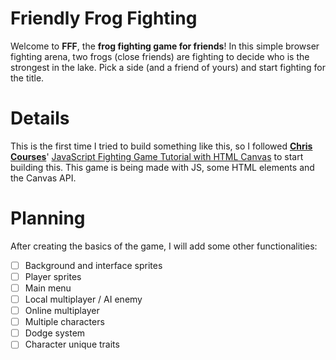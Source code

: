 # Friendly Frog Fighting

Welcome to **FFF**, the **frog fighting game for friends**!
In this simple browser fighting arena, two frogs (close friends) are fighting to decide who is the strongest in the lake. Pick a side (and a friend of yours) and start fighting for the title.

# Details

This is the first time I tried to build something like this, so I followed **[Chris Courses](https://www.youtube.com/channel/UC9Yp2yz6-pwhQuPlIDV_mjA)**' [JavaScript Fighting Game Tutorial with HTML Canvas](https://www.youtube.com/watch?v=vyqbNFMDRGQ&ab_channel=ChrisCourses) to start building this.
This game is being made with JS, some HTML elements and the Canvas API. 

# Planning

After creating the basics of the game, I will add some other functionalities:

 - [ ] Background and interface sprites
 - [ ] Player sprites
 - [ ] Main menu
 - [ ] Local multiplayer / AI enemy
 - [ ] Online multiplayer
 - [ ] Multiple characters
 - [ ] Dodge system
 - [ ] Character unique traits
